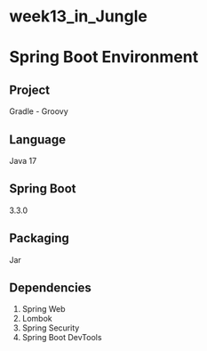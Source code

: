 # week13_in_Jungle

# Spring Boot Environment
## Project 
Gradle - Groovy
## Language
Java 17
## Spring Boot 
3.3.0
## Packaging 
Jar 
## Dependencies 
1. Spring Web
2. Lombok
3. Spring Security
4. Spring Boot DevTools